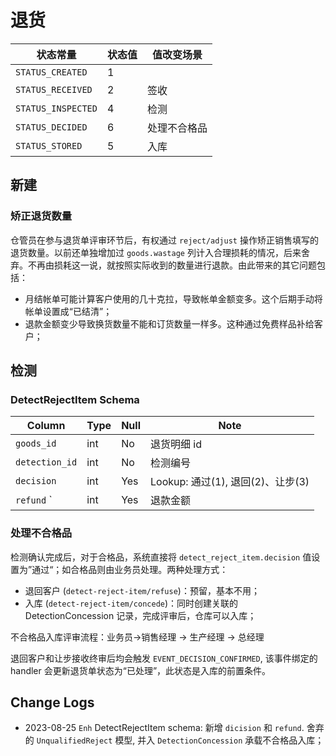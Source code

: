 # 退货

状态常量                | 状态值 | 值改变场景
------------------------|--------|------------
`STATUS_CREATED`        |   1    | 
`STATUS_RECEIVED`       |   2    | 签收
`STATUS_INSPECTED`      |   4    | 检测
`STATUS_DECIDED`        |   6    | 处理不合格品
`STATUS_STORED`         |   5    | 入库

新建
---------------------------------------------------------------------------

### 矫正退货数量
仓管员在参与退货单评审环节后，有权通过 `reject/adjust` 操作矫正销售填写的退货数量。以前还单独增加过 `goods.wastage` 列计入合理损耗的情况，后来舍弃。不再由损耗这一说，就按照实际收到的数量进行退款。由此带来的其它问题包括：

- 月结帐单可能计算客户使用的几十克拉，导致帐单金额变多。这个后期手动将帐单设置成“已结清”；
- 退款金额变少导致换货数量不能和订货数量一样多。这种通过免费样品补给客户；

检测
---------------------------------------------------------------------------
### DetectRejectItem Schema
Column                              | Type      | Null | Note
------------------------------------|-----------|------|-------
`goods_id`                          | int       | No   | 退货明细 id
`detection_id`                      | int       | No   | 检测编号
`decision`                          | int       | Yes  | Lookup: 通过(1), 退回(2)、让步(3)
`refund` `                          | int       | Yes  | 退款金额

### 处理不合格品

检测确认完成后，对于合格品，系统直接将 `detect_reject_item.decision` 值设置为”通过“；如合格品则由业务员处理。两种处理方式：

- 退回客户 (`detect-reject-item/refuse`)：预留，基本不用；
- 入库 (`detect-reject-item/concede`)：同时创建关联的 DetectionConcession 记录，完成评审后，仓库可以入库；

不合格品入库评审流程：业务员→销售经理 → 生产经理 → 总经理

退回客户和让步接收终审后均会触发 `EVENT_DECISION_CONFIRMED`, 该事件绑定的 handler 会更新退货单状态为“已处理”，此状态是入库的前置条件。

Change Logs
---------------------------------------------------------------------------
- 2023-08-25 `Enh` DetectRejectItem schema: 新增 `dicision` 和 `refund`. 舍弃的 `UnqualifiedReject` 模型, 并入 `DetectionConcession` 承载不合格品入库；
